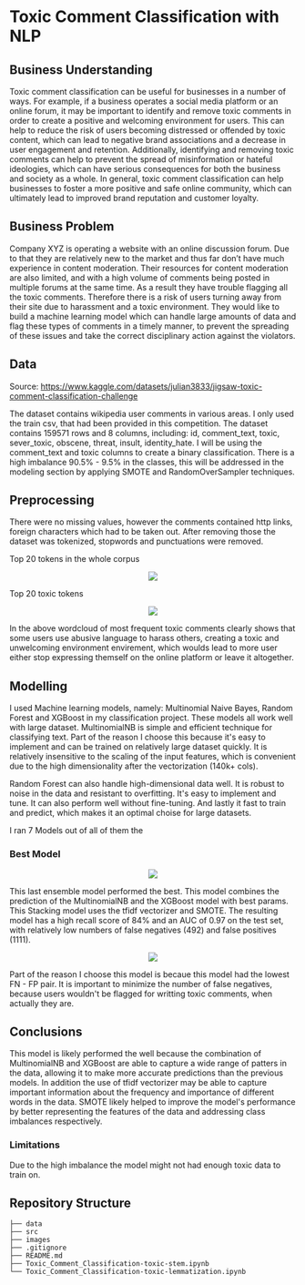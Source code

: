 # Toxic Comment Classification with NLP

## Business Understanding
Toxic comment classification can be useful for businesses in a number of ways. For example, if a business operates a social media platform or an online forum, it may be important to identify and remove toxic comments in order to create a positive and welcoming environment for users. This can help to reduce the risk of users becoming distressed or offended by toxic content, which can lead to negative brand associations and a decrease in user engagement and retention. Additionally, identifying and removing toxic comments can help to prevent the spread of misinformation or hateful ideologies, which can have serious consequences for both the business and society as a whole. In general, toxic comment classification can help businesses to foster a more positive and safe online community, which can ultimately lead to improved brand reputation and customer loyalty.

## Business Problem
Company XYZ is operating a website with an online discussion forum. Due to that they are relatively new to the market and thus far don’t have much experience in content moderation. Their resources for content moderation are also limited, and with a high volume of comments  being posted in multiple forums at the same time. As a result they have trouble flagging all the toxic comments. Therefore there is a risk of users turning away from their site due to harassment and a toxic environment.
They would like to build a machine learning model which can handle large amounts of data and flag these types of comments in a timely manner, to prevent the spreading of these issues and take the correct disciplinary action against the violators.

## Data

Source:
https://www.kaggle.com/datasets/julian3833/jigsaw-toxic-comment-classification-challenge

The dataset contains wikipedia user comments in various areas. I only used the train csv, that had been provided in this competition.
The dataset contains 159571 rows and 8 columns, including: id, comment_text, toxic, sever_toxic, obscene, threat, insult, identity_hate. I will be using the comment_text and toxic columns to create a binary classification.
There is a high imbalance 90.5% - 9.5% in the classes, this will be addressed in the modeling section by applying SMOTE and RandomOverSampler techniques.

## Preprocessing
There were no missing values, however the comments contained http links, foreign characters which had to be taken out.
After removing those the dataset was tokenized, stopwords and punctuations were removed.

Top 20 tokens in the whole corpus
<p align='center'>
  <img src="data/top20_tokens_all.png">
</p>

Top 20 toxic tokens
<p align='center'>
  <img src="data/top20_toxic.png">
</p>
In the above wordcloud of most frequent toxic comments clearly shows that some users use abusive language to harass others, creating a toxic and unwelcoming environment envirement, which woulds lead to more user either stop expressing themself on the online platform or leave it altogether.


## Modelling
I used Machine learning models, namely: Multinomial Naive Bayes, Random Forest and XGBoost in my classification project.
These models all work well with large dataset. MultinomialNB is simple and efficient technique for classifying text. Part of the reason I choose this because it's easy to implement and can be trained on relatively large dataset quickly. It is relatively insensitive to the scaling of the input features, which is convenient due to the high dimensionality after the vectorization (140k+ cols).

Random Forest can also handle high-dimensional data well. It is robust to noise in the data and resistant to overfitting. It's easy to implement and tune. It can also perform well without fine-tuning. And lastly it fast to train and predict, which makes it an optimal choise for large datasets.

I ran 7 Models out of all of them the 

### Best Model

<p align='center'>
  <img src="data/ensemble_auc.png">
</p>
This last ensemble model performed the best. This model combines the prediction of the MultinomialNB and the XGBoost model with best params. This Stacking model uses the tfidf vectorizer and SMOTE. The resulting model has a high recall score of 84% and an AUC of 0.97 on the test set, with relatively low numbers of false negatives (492) and false positives (1111).
<p align='center'>
  <img src="data/matrix.png">
</p>
Part of the reason I choose this model is becaue this model had the lowest FN - FP pair. It is important to minimize the number of false negatives, because users wouldn't be flagged for writting toxic comments, when actually they are.

## Conclusions
This model is likely performed the well because the combination of MultinomialNB and XGBoost are able to capture a wide range of patters in the data, allowing it to make more accurate predictions than the previous models. In addition the use of tfidf vectorizer may be able to capture important information about the frequency and importance of different words in the data. SMOTE likely helped to improve the model's performance by better representing the features of the data and addressing class imbalances respectively.

### Limitations
Due to the high imbalance the model might not had enough toxic data to train on. 

## Repository Structure
```
├── data
├── src
├── images
├── .gitignore
├── README.md
├── Toxic_Comment_Classification-toxic-stem.ipynb
└── Toxic_Comment_Classification-toxic-lemmatization.ipynb
```
